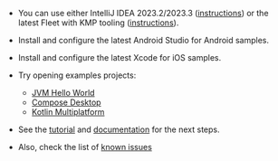 - You can use either IntelliJ IDEA 2023.2/2023.3 ([instructions](SetupIJ.md)) or the latest Fleet with KMP tooling  ([instructions](SetupFleet.md)).


- Install and configure the latest Android Studio for Android samples.
- Install and configure the latest Xcode for iOS samples.
 

- Try opening examples projects:
  - [JVM Hello World](../examples/jvm-kotlin+java)
  - [Compose Desktop](../examples/compose-desktop)
  - [Kotlin Multiplatform](../examples/multiplatform)


- See the [tutorial](Tutorial.md) and [documentation](Documentation.md) for the next steps.
- Also, check the list of [known issues](KnownIssues.md)  



